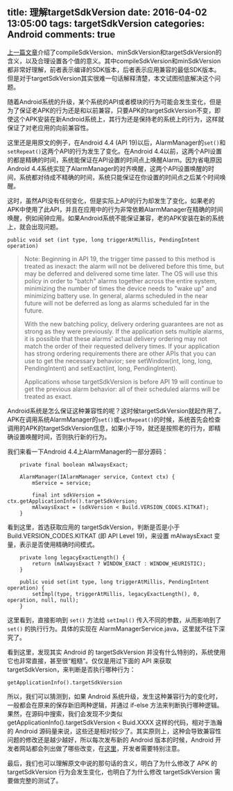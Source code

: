 title: 理解targetSdkVersion
date: 2016-04-02 13:05:00
tags: targetSdkVersion
categories: Android
comments: true
---

[上一篇文章](http://www.heqingbao.net/2016/03/31/Android-SdkVersion/)介绍了compileSdkVersion、minSdkVersion和targetSdkVersion的含义，以及合理设置各个值的意义。其中compileSdkVersion和minSdkVersion都非常好理解，前者表示编译的SDK版本，后者表示应用兼容的最低SDK版本。但是对于targetSdkVersion其实很难一句话解释清楚，本文试图彻底解决这个问题。

随着Android系统的升级，某个系统的API或者模块的行为可能会发生变化，但是为了保证老APK的行为还是和以前兼容，只要APK的targetSdkVersion不变，即使这个APK安装在新Android系统上，其行为还是保持老的系统上的行为，这样就保证了对老应用的向前兼容性。

这里还是用原文的例子，在Android 4.4 (API 19)以后，AlarmManager的`set()`和`setRepeat()`这两个API的行为发生了变化。在Android 4.4以前，这两个API设置的都是精确的时间，系统能保证在API设置的时间点上唤醒Alarm。因为省电原因Android 4.4系统实现了AlarmManager的对齐唤醒，这两个API设置唤醒的时间，系统都对待成不精确的时间，系统只能保证在你设置的时间点之后某个时间唤醒。

这时，虽然API没有任何变化，但是实际上API的行为却发生了变化，如果老的APK中使用了此API，并且在应用中的行为非常依赖AlarmManager在精确的时间唤醒，例如闹钟应用。如果Android系统不能保证兼容，老的APK安装在新的系统上，就会出现问题。

<!-- more -->

```
public void set (int type, long triggerAtMillis, PendingIntent operation)
```

> Note: Beginning in API 19, the trigger time passed to this method is treated as inexact: the alarm will not be delivered before this time, but may be deferred and delivered some time later. The OS will use this policy in order to "batch" alarms together across the entire system, minimizing the number of times the device needs to "wake up" and minimizing battery use. In general, alarms scheduled in the near future will not be deferred as long as alarms scheduled far in the future.
> 
> With the new batching policy, delivery ordering guarantees are not as strong as they were previously. If the application sets multiple alarms, it is possible that these alarms' actual delivery ordering may not match the order of their requested delivery times. If your application has strong ordering requirements there are other APIs that you can use to get the necessary behavior; see setWindow(int, long, long, PendingIntent) and setExact(int, long, PendingIntent).
> 
> Applications whose targetSdkVersion is before API 19 will continue to get the previous alarm behavior: all of their scheduled alarms will be treated as exact.

Android系统是怎么保证这种兼容性的呢？这时候targetSdkVersion就起作用了。APK在调用系统AlarmManager的`set()`或`setRepeat()`的时候，系统首先会检查调用的APK的targetSdkVersion信息，如果小于19，就还是按照老的行为，即精确设置唤醒时间，否则执行新的行为。

我们来看一下Android 4.4上AlarmManager的一部分源码：

```
    private final boolean mAlwaysExact;

    AlarmManager(IAlarmManager service, Context ctx) {
        mService = service;

        final int sdkVersion = ctx.getApplicationInfo().targetSdkVersion;
        mAlwaysExact = (sdkVersion < Build.VERSION_CODES.KITKAT);
    }
```

看到这里，首选获取应用的 targetSdkVersion，判断是否是小于 Build.VERSION_CODES.KITKAT (即 API Level 19)，来设置 mAlwaysExact 变量，表示是否使用精确时间模式。

```
    private long legacyExactLength() {
        return (mAlwaysExact ? WINDOW_EXACT : WINDOW_HEURISTIC);
    }

    public void set(int type, long triggerAtMillis, PendingIntent operation) {
        setImpl(type, triggerAtMillis, legacyExactLength(), 0, operation, null, null);
    }
```

这里看到，直接影响到 `set()` 方法给 `setImpl()` 传入不同的参数，从而影响到了 `set()` 的执行行为。具体的实现在 AlarmManagerService.java，这里就不往下深究了。

看到这里，发现其实 Android 的 targetSdkVersion 并没有什么特别的，系统使用它也非常直接，甚至很“粗糙”。仅仅是用过下面的 API 来获取 targetSdkVersion，来判断是否执行哪种行为：

```
getApplicationInfo().targetSdkVersion
```

所以，我们可以猜测到，如果 Android 系统升级，发生这种兼容行为的变化时，一般都会在原来的保存新旧两种逻辑，并通过 if-else 方法来判断执行哪种逻辑。果然，在源码中搜索，我们会发现不少类似 getApplicationInfo().targetSdkVersion < Buid.XXXX 这样的代码，相对于浩瀚的 Android 源码量来说，这些还是相对较少了。其实原则上，这种会导致兼容性问题的修改还是越少越好，所以每次发布新的 Android 版本的时候，Android 开发者网站都会列出做了哪些改变，在[这里](http://developer.android.com/intl/zh-cn/about/versions/lollipop.html)，开发者需要特别注意。

最后，我们也可以理解原文中说的那句话的含义，明白了为什么修改了 APK 的 targetSdkVersion 行为会发生变化，也明白了为什么修改 targetSdkVersion 需要做完整的测试了。


